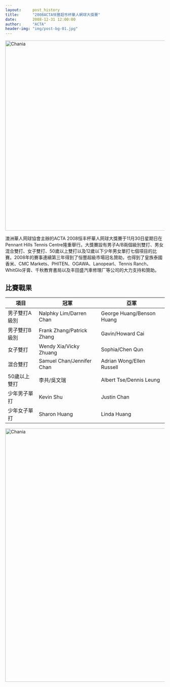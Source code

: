 ```yaml
---
layout:     post_history
title:      "2008ACTA恒豐超市杯華人網球大獎賽"
date:       2008-12-31 12:00:00
author:     "ACTA"
header-img: "img/post-bg-01.jpg"
---
```

<div class="container">
    <img class="img-responsive" src="{{ site.baseurl }}/img/2008-poster.jpg" alt="Chania" width="600" />
</div>
<p>澳洲華人网球協會主辦的ACTA 2008恒丰杯華人网球大獎賽于11月30日星期日在Pennant Hills Tennis Centre隆重舉行。大獎賽設有男子A/B兩個級別雙打、男女混合雙打、女子雙打、50歲以上雙打以及12歲以下少年男女單打七個項目的比賽。2008年的賽事連續第三年得到了恒豐超級市場冠名贊助，也得到了皇族泰國香米、CMC Markets、PHITEN、OGAWA、Lanopearl、Tennis Ranch、WhitGlo牙膏、千秋教育書局以及丰田盛汽車修理厂等公司的大力支持和贊助。</p>
<div class="container">
    <h2>比賽戰果</h2>
    <table class="table">
        <thead>
            <tr>
                <th>項目</th>
                <th>冠軍</th>
                <th>亞軍</th>
            </tr>
        </thead>
        <tbody>
            <tr>
                <td>男子雙打A級別</td>
                <td>Nalphky Lim/Darren Chan</td>
                <td>George Huang/Benson Huang</td>
            </tr>
            <tr>
                <td>男子雙打B級別</td>
                <td>Frank Zhang/Patrick Zhang</td>
                <td>Gavin/Howard Cai</td>
            </tr>
            <tr>
                <td>女子雙打</td>
                <td>Wendy Xia/Vicky Zhuang</td>
                <td>Sophia/Chen Qun</td>
            </tr>
            <tr>
                <td>混合雙打</td>
                <td>Samuel Chan/Jennifer Chan</td>
                <td>Adrian Wong/Ellen Russell</td>
            </tr>
            <tr>
                <td>50歲以上雙打</td>
                <td>李共/吳文瑞</td>
                <td>Albert Tse/Dennis Leung</td>
            </tr>
            <tr>
                <td>少年男子單打</td>
                <td>Kevin Shu</td>
                <td>Justin Chan</td>
            </tr>
            <tr>
                <td>少年女子單打</td>
                <td>Sharon Huang</td>
                <td>Linda Huang</td>
            </tr>
        </tbody>
    </table>
    <img class="img-responsive" src="{{ site.baseurl }}/img/2008-photo.jpg" alt="Chania" width="800" />
</div>
